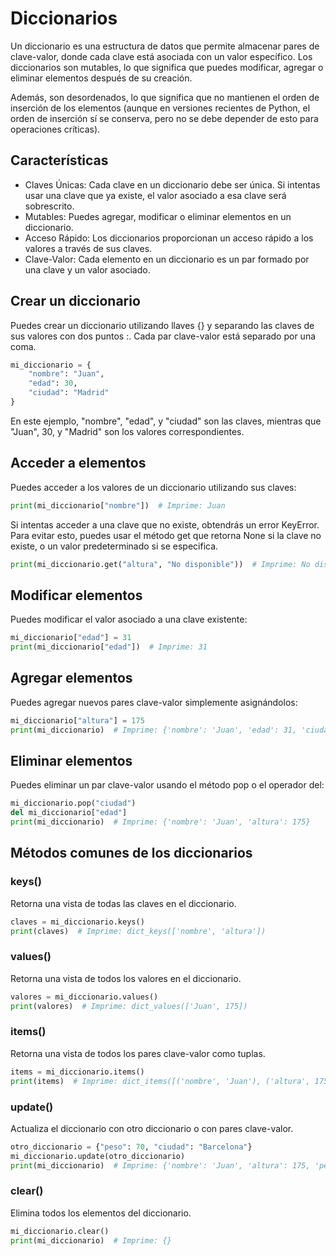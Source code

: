 # Diccionarios

Un diccionario es una estructura de datos que permite almacenar pares de clave-valor, donde cada clave está asociada con un valor específico. Los diccionarios son mutables, lo que significa que puedes modificar, agregar o eliminar elementos después de su creación. 

Además, son desordenados, lo que significa que no mantienen el orden de inserción de los elementos (aunque en versiones recientes de Python, el orden de inserción sí se conserva, pero no se debe depender de esto para operaciones críticas).

## Características

- Claves Únicas: Cada clave en un diccionario debe ser única. Si intentas usar una clave que ya existe, el valor asociado a esa clave será sobrescrito.
- Mutables: Puedes agregar, modificar o eliminar elementos en un diccionario.
- Acceso Rápido: Los diccionarios proporcionan un acceso rápido a los valores a través de sus claves.
- Clave-Valor: Cada elemento en un diccionario es un par formado por una clave y un valor asociado.

## Crear un diccionario

Puedes crear un diccionario utilizando llaves {} y separando las claves de sus valores con dos puntos :. Cada par clave-valor está separado por una coma.

```python
mi_diccionario = {
    "nombre": "Juan",
    "edad": 30,
    "ciudad": "Madrid"
}
```

En este ejemplo, "nombre", "edad", y "ciudad" son las claves, mientras que "Juan", 30, y "Madrid" son los valores correspondientes.

## Acceder a elementos

Puedes acceder a los valores de un diccionario utilizando sus claves:

```python
print(mi_diccionario["nombre"])  # Imprime: Juan
```

Si intentas acceder a una clave que no existe, obtendrás un error KeyError. Para evitar esto, puedes usar el método get que retorna None si la clave no existe, o un valor predeterminado si se especifica.

```python
print(mi_diccionario.get("altura", "No disponible"))  # Imprime: No disponible
```

## Modificar elementos

Puedes modificar el valor asociado a una clave existente:

```python
mi_diccionario["edad"] = 31
print(mi_diccionario["edad"])  # Imprime: 31
```

## Agregar elementos

Puedes agregar nuevos pares clave-valor simplemente asignándolos:

```python
mi_diccionario["altura"] = 175
print(mi_diccionario)  # Imprime: {'nombre': 'Juan', 'edad': 31, 'ciudad': 'Madrid', 'altura': 175}
```

## Eliminar elementos

Puedes eliminar un par clave-valor usando el método pop o el operador del:

```python
mi_diccionario.pop("ciudad")
del mi_diccionario["edad"]
print(mi_diccionario)  # Imprime: {'nombre': 'Juan', 'altura': 175}
```

## Métodos comunes de los diccionarios

### keys()

Retorna una vista de todas las claves en el diccionario.

```python
claves = mi_diccionario.keys()
print(claves)  # Imprime: dict_keys(['nombre', 'altura'])
```

### values()

Retorna una vista de todos los valores en el diccionario.

```python
valores = mi_diccionario.values()
print(valores)  # Imprime: dict_values(['Juan', 175])
```

### items()

Retorna una vista de todos los pares clave-valor como tuplas.

```python
items = mi_diccionario.items()
print(items)  # Imprime: dict_items([('nombre', 'Juan'), ('altura', 175)])
```

### update()

Actualiza el diccionario con otro diccionario o con pares clave-valor.

```python
otro_diccionario = {"peso": 70, "ciudad": "Barcelona"}
mi_diccionario.update(otro_diccionario)
print(mi_diccionario)  # Imprime: {'nombre': 'Juan', 'altura': 175, 'peso': 70, 'ciudad': 'Barcelona'}
```

### clear()

Elimina todos los elementos del diccionario.

```python
mi_diccionario.clear()
print(mi_diccionario)  # Imprime: {}
```